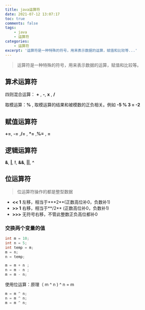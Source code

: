 ```yaml
---
title: java运算符
date: 2021-07-12 13:07:17
toc: true
comments: false
tags:
	- java
	- 运算符
categories:
	- 运算符
excerpt: '运算符是一种特殊的符号，用来表示数据的运算，赋值和比较等...'	
---
```


>  运算符是一种特殊的符号，用来表示数据的运算，赋值和比较等。

## 算术运算符

四则混合运算： **+** , **-**, **x** , **/** 

取模运算：**\%** , 取模运算的结果和被模数的正负相关。例如 **-5 % 3 = -2**

## 赋值运算符

**+=**, **-=** ,**/=** , **\*=** ,**%=** , **=**

## 逻辑运算符

**&**,  **|**,  **!**,  **&&**,  **||**,  **^**

## 位运算符
> 位运算符操作的都是整型数据

- **<< 1** 左移，相当于**\*2**(正数高位补0，负数补1)
- **>> 1** 右移，相当于**/2** (正数高位补0，负数补1)
- **>>>** 无符号右移，不管此整数正负高位都补0


### 交换两个变量的值
```java
int m = 10;
int n = 5;
int temp = m;
m = n;
n = temp;
```

```java
m = m + n ;
n = m - n ;
m = m - n;
```

使用位运算：原理（ m ^ n ) ^ n = m

```java
m = m ^ n;
n = m ^ n;
m = m ^ n;
```

